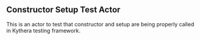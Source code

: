 ## Constructor Setup Test Actor

This is an actor to test that constructor and setup are being properly called in Kythera testing framework.
